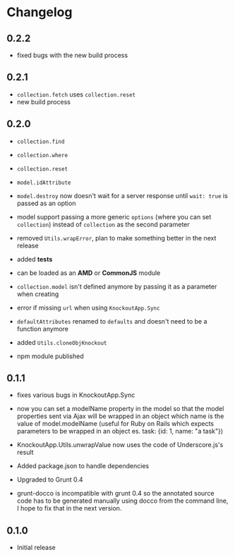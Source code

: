 <h1 class="page-header">Changelog</h1>

## 0.2.2

- fixed bugs with the new build process

## 0.2.1

- `collection.fetch` uses `collection.reset`
- new build process

## 0.2.0

- `collection.find`

- `collection.where`

- `collection.reset`

- `model.idAttribute`

- `model.destroy` now doesn't wait for a server response until `wait: true` is passed as an option

- model support passing a more generic `options` (where you can set `collection`) instead of `collection` as the second parameter

- removed `Utils.wrapError`, plan to make something better in the next release

- added **tests**

- can be loaded as an **AMD** or **CommonJS** module

- `collection.model` isn't defined anymore by passing it as a parameter when creating

- error if missing `url` when using `KnockoutApp.Sync`

- `defaultAttributes` renamed to `defaults` and doesn't need to be a function anymore

- added `Utils.cloneObjKnockout`

- npm module published

## 0.1.1

- fixes various bugs in KnockoutApp.Sync

- now you can set a modelName property in the model so that the model properties sent via Ajax will be wrapped in an object which name is the value of   model.modelName (useful for Ruby on Rails which expects parameters to be wrapped in an object es. task: {id: 1, name: "a task"})

- KnockoutApp.Utils.unwrapValue now uses the code of Underscore.js's result

- Added package.json to handle dependencies

- Upgraded to Grunt 0.4

- grunt-docco is incompatible with grunt 0.4 so the annotated source code has to be generated manually using docco from the command line, I hope to fix that in the next version.

## 0.1.0

- Initial release
